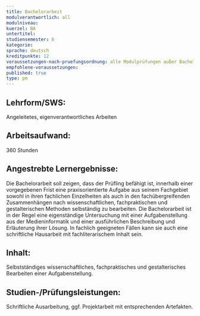 ```yaml
---
title: Bachelorarbeit
modulverantwortlich: all
modulniveau:
kuerzel: BA
untertitel:
studiensemester: 6
kategorie:
sprache: deutsch
kreditpunkte: 12
voraussetzungen-nach-pruefungsordnung: alle Modulprüfungen außer Bachelorarbeit und Kolloquium bestanden
empfohlene-voraussetzungen: 
published: true
type: pm
---
```


## Lehrform/SWS:
Angeleitetes, eigenverantwortliches Arbeiten

## Arbeitsaufwand:
360 Stunden

## Angestrebte Lernergebnisse:
Die Bachelorarbeit soll zeigen, dass der Prüfling befähigt ist, innerhalb einer vorgegebenen Frist eine praxisorientierte Aufgabe aus seinem Fachgebiet sowohl in ihren fachlichen Einzelheiten als auch in den fachübergreifenden Zusammenhängen nach wissenschaftlichen, fachpraktischen und gestalterischen Methoden selbständig zu bearbeiten. Die Bachelorarbeit ist in der Regel eine eigenständige Untersuchung mit einer Aufgabenstellung aus der Medieninformatik und einer ausführlichen Beschreibung und Erläuterung ihrer Lösung. In fachlich geeigneten Fällen kann sie auch eine schriftliche Hausarbeit mit fachliterarischem Inhalt sein.

## Inhalt:
Selbstständiges wissenschaftliches, fachpraktisches und gestalterisches Bearbeiten einer Aufgabenstellung.

## Studien-/Prüfungsleistungen:
Schriftliche Ausarbeitung, ggf. Projektarbeit mit entsprechenden Artefakten.


